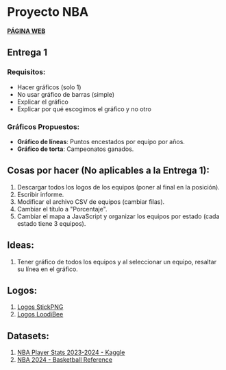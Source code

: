# Proyecto NBA

[**PÁGINA WEB**](https://tperezv2004.github.io/proyecto.github.io/)

## Entrega 1

### Requisitos:
- Hacer gráficos (solo 1)
- No usar gráfico de barras (simple)
- Explicar el gráfico
- Explicar por qué escogimos el gráfico y no otro

### Gráficos Propuestos:
- **Gráfico de líneas**: Puntos encestados por equipo por años.
- **Gráfico de torta**: Campeonatos ganados.

## Cosas por hacer (No aplicables a la Entrega 1):
1. Descargar todos los logos de los equipos (poner al final en la posición).
2. Escribir informe.
3. Modificar el archivo CSV de equipos (cambiar filas).
4. Cambiar el título a "Porcentaje".
5. Cambiar el mapa a JavaScript y organizar los equipos por estado (cada estado tiene 3 equipos).

## Ideas:
1. Tener gráfico de todos los equipos y al seleccionar un equipo, resaltar su línea en el gráfico.

## Logos:
1. [Logos StickPNG](https://www.stickpng.com/es/cat/deporte/baloncesto/equipos-nba?page=1)
2. [Logos LoodiBee](https://loodibee.com/nba/)

## Datasets:
1. [NBA Player Stats 2023-2024 - Kaggle](https://www.kaggle.com/datasets/vivovinco/2023-2024-nba-player-stats?select=2023-2024+NBA+Player+Stats+-+Regular.csv)
2. [NBA 2024 - Basketball Reference](https://www.basketball-reference.com/leagues/NBA_2024.html)
